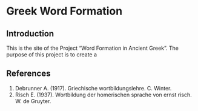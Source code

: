 # Greek Word Formation

## Introduction

This is the site of the Project “Word Formation in Ancient Greek”.
The purpose of this project is to create a 



## References

1. Debrunner A. (1917). Griechische wortbildungslehre. C. Winter.
1. Risch E. (1937). Wortbildung der homerischen sprache von ernst risch. W. de Gruyter. 

